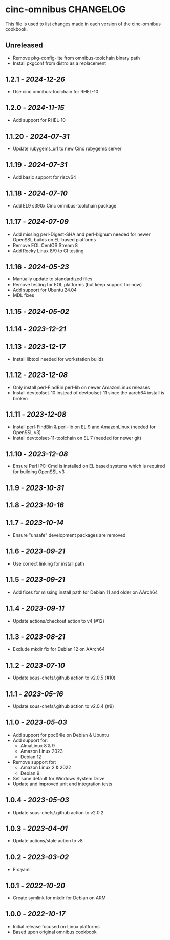 # cinc-omnibus CHANGELOG

This file is used to list changes made in each version of the cinc-omnibus cookbook.

## Unreleased

- Remove pkg-config-lite from omnibus-toolchain binary path
- Install pkgconf from distro as a replacement

## 1.2.1 - *2024-12-26*

- Use cinc omnibus-toolchain for RHEL-10

## 1.2.0 - *2024-11-15*

- Add support for RHEL-10

## 1.1.20 - *2024-07-31*

- Update rubygems_url to new Cinc rubygems server

## 1.1.19 - *2024-07-31*

- Add basic support for riscv64

## 1.1.18 - *2024-07-10*

- Add EL9 s390x Cinc omnibus-toolchain package

## 1.1.17 - *2024-07-09*

- Add missing perl-Digest-SHA and perl-bignum needed for newer OpenSSL builds on EL-based platforms
- Remove EOL CentOS Stream 8
- Add Rocky Linux 8/9 to CI testing

## 1.1.16 - *2024-05-23*

- Manually update to standardized files
- Remove testing for EOL platforms (but keep support for now)
- Add support for Ubuntu 24.04
- MDL fixes

## 1.1.15 - *2024-05-02*

## 1.1.14 - *2023-12-21*

## 1.1.13 - *2023-12-17*

- Install libtool needed for workstation builds

## 1.1.12 - *2023-12-08*

- Only install perl-FindBin perl-lib on newer AmazonLinux releases
- Install devtoolset-10 instead of devtoolset-11 since the aarch64 install is broken

## 1.1.11 - *2023-12-08*

- Install perl-FindBin & perl-lib on EL 9 and AmazonLinux (needed for OpenSSL v3)
- Install devtoolset-11-toolchain on EL 7 (needed for newer git)

## 1.1.10 - *2023-12-08*

- Ensure Perl IPC-Cmd is installed on EL based systems which is required for building OpenSSL v3

## 1.1.9 - *2023-10-31*

## 1.1.8 - *2023-10-16*

## 1.1.7 - *2023-10-14*

- Ensure "unsafe" development packages are removed

## 1.1.6 - *2023-09-21*

- Use correct linking for install path

## 1.1.5 - *2023-09-21*

- Add fixes for missing install path for Debian 11 and older on AArch64

## 1.1.4 - *2023-09-11*

- Update actions/checkout action to v4 (#12)

## 1.1.3 - *2023-08-21*

- Exclude mkdir fix for Debian 12 on AArch64

## 1.1.2 - *2023-07-10*

- Update sous-chefs/.github action to v2.0.5 (#10)

## 1.1.1 - *2023-05-16*

- Update sous-chefs/.github action to v2.0.4 (#9)

## 1.1.0 - *2023-05-03*

- Add support for ppc64le on Debian & Ubuntu
- Add support for:
   - AlmaLinux 8 & 9
   - Amazon Linux 2023
   - Debian 12
- Remove support for:
   - Amazon Linux 2 & 2022
   - Debian 9
- Set sane default for Windows System Drive
- Update and improved unit and integration tests

## 1.0.4 - *2023-05-03*

- Update sous-chefs/.github action to v2.0.2

## 1.0.3 - *2023-04-01*

- Update actions/stale action to v8

## 1.0.2 - *2023-03-02*

- Fix yaml

## 1.0.1 - *2022-10-20*

- Create symlink for mkdir for Debian on ARM

## 1.0.0 - *2022-10-17*

- Initial release focused on Linux platforms
- Based upon original omnibus cookbook
